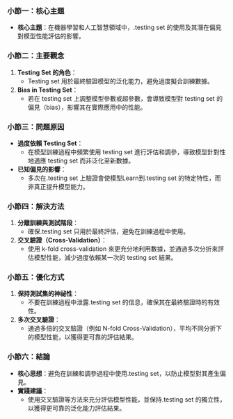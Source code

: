 ### 小節一：核心主題  
- **核心主題**：在機器學習和人工智慧領域中，.testing set 的使用及其潛在偏見對模型性能評估的影響。  

### 小節二：主要觀念  
1. **Testing Set 的角色**：  
   - Testing set 用於最終驗證模型的泛化能力，避免過度擬合訓練數據。  
2. **Bias in Testing Set**：  
   - 若在 testing set 上調整模型參數或超參數，會導致模型對 testing set 的偏見（bias），影響其在實際應用中的性能。  

### 小節三：問題原因  
- **過度依賴 Testing Set**：  
  - 在模型訓練過程中頻繁使用 testing set 進行評估和調參，導致模型針對性地適應 testing set 而非泛化至新數據。  
- **已知偏見的影響**：  
  - 多次在.testing set 上驗證會使模型Learn到.testing set 的特定特性，而非真正提升模型能力。  

### 小節四：解決方法  
1. **分離訓練與測試階段**：  
   - 確保.testing set 只用於最終評估，避免在訓練過程中使用。  
2. **交叉驗證（Cross-Validation）**：  
   - 使用 k-fold cross-validation 來更充分地利用數據，並通過多次分折來評估模型性能，減少過度依賴某一次的 testing set 結果。  

### 小節五：優化方式  
1. **保持測試集的神祕性**：  
   - 不要在訓練過程中泄露.testing set 的信息，確保其在最終驗證時的有效性。  
2. **多次交叉驗證**：  
   - 通過多倍的交叉驗證（例如 N-fold Cross-Validation），平均不同分折下的模型性能，以獲得更可靠的評估結果。  

### 小節六：結論  
- **核心思想**：避免在訓練和調參過程中使用.testing set，以防止模型對其產生偏見。  
- **實踐建議**：  
  - 使用交叉驗證等方法來充分評估模型性能，並保持.testing set 的獨立性，以獲得更可靠的泛化能力評估結果。